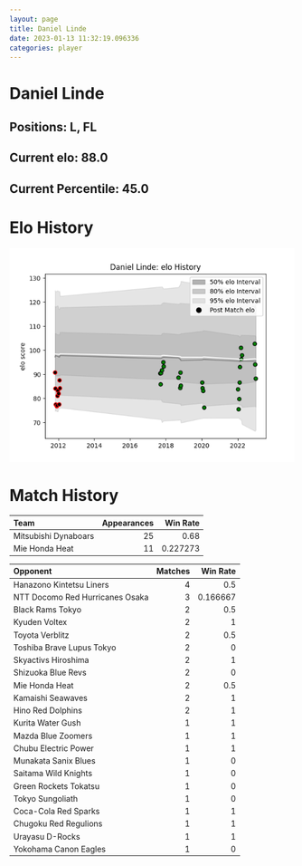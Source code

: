 ```yaml
---  
layout: page  
title: Daniel Linde  
date: 2023-01-13 11:32:19.096336  
categories: player  
---
```

# Daniel Linde

## Positions: L, FL

## Current elo: 88.0

## Current Percentile: 45.0

# Elo History


![elo history](history_DanielLinde.png)
# Match History


| Team                 |   Appearances |   Win Rate |
|:---------------------|--------------:|-----------:|
| Mitsubishi Dynaboars |            25 |   0.68     |
| Mie Honda Heat       |            11 |   0.227273 |

| Opponent                        |   Matches |   Win Rate |
|:--------------------------------|----------:|-----------:|
| Hanazono Kintetsu Liners        |         4 |   0.5      |
| NTT Docomo Red Hurricanes Osaka |         3 |   0.166667 |
| Black Rams Tokyo                |         2 |   0.5      |
| Kyuden Voltex                   |         2 |   1        |
| Toyota Verblitz                 |         2 |   0.5      |
| Toshiba Brave Lupus Tokyo       |         2 |   0        |
| Skyactivs Hiroshima             |         2 |   1        |
| Shizuoka Blue Revs              |         2 |   0        |
| Mie Honda Heat                  |         2 |   0.5      |
| Kamaishi Seawaves               |         2 |   1        |
| Hino Red Dolphins               |         2 |   1        |
| Kurita Water Gush               |         1 |   1        |
| Mazda Blue Zoomers              |         1 |   1        |
| Chubu Electric Power            |         1 |   1        |
| Munakata Sanix Blues            |         1 |   0        |
| Saitama Wild Knights            |         1 |   0        |
| Green Rockets Tokatsu           |         1 |   0        |
| Tokyo Sungoliath                |         1 |   0        |
| Coca-Cola Red Sparks            |         1 |   1        |
| Chugoku Red Regulions           |         1 |   1        |
| Urayasu D-Rocks                 |         1 |   1        |
| Yokohama Canon Eagles           |         1 |   0        |
